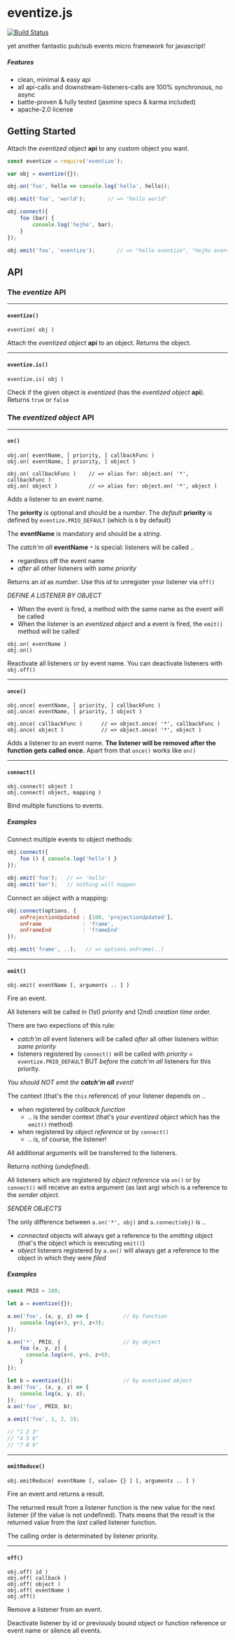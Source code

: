 # eventize.js

[![Build Status](https://img.shields.io/travis/spearwolf/eventize.svg?style=flat-square)](https://travis-ci.org/spearwolf/eventize)

yet another fantastic pub/sub events micro framework for javascript!

##### Features

- clean, minimal & easy api
- all api-calls and downstream-listeners-calls are 100% synchronous, no async
- battle-proven & fully tested (jasmine specs & karma included)
- apache-2.0 license

## Getting Started

Attach the _eventized object_ **api** to any custom object you want.

```javascript
const eventize = require('eventize');

var obj = eventize({});

obj.on('foo', hello => console.log('hello', hello));

obj.emit('foo', 'world');       // => "hello world"

obj.connect({
    foo (bar) {
        console.log('hejho', bar);
    }
});

obj.emit('foo', 'eventize');       // => "hello eventize", "hejho eventize"
```

## API

### The _eventize_ API

---

#### `eventize()`

```
eventize( obj )
```

Attach the _eventized object_ **api** to an object. Returns the object.

---

#### `eventize.is()`

```
eventize.is( obj )
```

Check if the given object is _eventized_ (has the _eventized object_ **api**). Returns `true` or `false`


### The _eventized object_ API

---

#### `on()`

```
obj.on( eventName, [ priority, ] callbackFunc )
obj.on( eventName, [ priority, ] object )

obj.on( callbackFunc )    // => alias for: object.on( '*', callbackFunc )
obj.on( object )          // => alias for: object.on( '*', object )
```

Adds a listener to an event name.

The **priority** is optional and should be a _number_. The _default_ **priority** is defined by `eventize.PRIO_DEFAULT` (which is `0` by default)

The **eventName** is mandatory and should be a _string_.

The _catch'm all_ **eventName** `*` is special: listeners will be called ..
- regardless off the event name
- _after_ all other listeners with _same priority_

Returns an *id* as *number*. Use this *id* to unregister your listener via `off()`

_DEFINE A LISTENER BY OBJECT_

- When the event is fired, a method with the same name as the event will be called
- When the listener is an _eventized object_ and a event is fired, the `emit()` method will be called´


```
obj.on( eventName )
obj.on()
```

Reactivate all listeners or by event name. You can deactivate listeners with `obj.off()`

---

#### `once()`

```
obj.once( eventName, [ priority, ] callbackFunc )
obj.once( eventName, [ priority, ] object )

obj.once( callbackFunc )      // => object.once( '*', callbackFunc )
obj.once( object )            // => object.once( '*', object )
```

Adds a listener to an event name.
__The listener will be removed after the function gets called once.__
Apart from that `once()` works like `on()`

---

#### `connect()`

```
obj.connect( object )
obj.connect( object, mapping )
```

Bind multiple functions to events.

##### Examples

Connect multiple events to object methods:

```javascript
obj.connect({
    foo () { console.log('hello') }
});

obj.emit('foo');   // => 'hello'
obj.emit('bar');   // nothing will happen
```

Connect an object with a mapping:

```javascript
obj.connect(options, {
    onProjectionUpdated : [100, 'projectionUpdated'],
    onFrame             : 'frame',
    onFrameEnd          : 'frameEnd'
});

obj.emit('frame', ..);   // => options.onFrame(..)
```

---

#### `emit()`

```
obj.emit( eventName [, arguments .. ] )
```

Fire an event.

All listeners will be called in (1st) _priority_ and (2nd) _creation time_ order.

There are two expections of this rule:
- _catch'm all_ event listeners will be called _after_ all other listeners within _same priority_
- listeners registered by `connect()` will be called with _priority_ = `eventize.PRIO_DEFAULT` BUT _before_ the _catch'm all_ listeners for this priority.

_You should NOT emit the **catch'm all** event!_

The context (that's the `this` reference) of your listener depends on ..
- when registered by _callback function_
  - .. is the sender context (that's your _eventized object_ which has the `emit()` method)
- when registered by _object reference_ or by `connect()`
  - .. is, of course, the listener!

All additional arguments will be transferred to the listeners.

Returns nothing (*undefined*).

All listeners which are registered by _object reference_ via `on()` or by `connect()` will receive an extra argument (as last arg) which is a reference to the _sender object_.

_SENDER OBJECTS_

The only difference between `a.on('*', obj)` and `a.connect(obj)` is ..
- _connected_ objects will always get a reference to the _emitting_ object (that's the object which is executing `emit()`)
- _object_ listeners registered by `a.on()` will always get a reference to the object in which they were _filed_


##### Examples

```javascript
const PRIO = 100;

let a = eventize({});

a.on('foo', (x, y, z) => {           // by function
    console.log(x+3, y+3, z+3);
});

a.on('*', PRIO, {                    // by object
    foo (x, y, z) {
      console.log(x+6, y+6, z+6);
    }
});

let b = eventize({});                // by eventized object
b.on('foo', (x, y, z) => {
    console.log(x, y, z);
});
a.on('foo', PRIO, b);

a.emit('foo', 1, 2, 3);

// "1 2 3"
// "4 5 6"
// "7 8 9"
```

---

#### `emitReduce()`

```
obj.emitReduce( eventName [, value= {} ] [, arguments .. ] )
```

Fire an event and returns a result.

The returned result from a listener function is the new value for the next listener (if the value is not undefined).
Thats means that the *result* is the returned value from the *last* called listener function.

The calling order is determinated by listener priority.

---

#### `off()`

```
obj.off( id )
obj.off( callback )
obj.off( object )
obj.off( eventName )
obj.off()
```

Remove a listener from an event.

Deactivate listener by id or previously bound object or
function reference or event name or silence all events.


